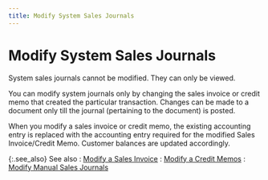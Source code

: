 ```yaml
---
title: Modify System Sales Journals
---
```


# Modify System Sales Journals


System sales journals cannot be modified. They can only be viewed.


You can modify system journals only by changing the sales invoice or credit memo that created the particular transaction. Changes can be made to a document only till the journal (pertaining to the document) is posted.


When you modify a sales invoice or credit memo, the existing accounting entry is replaced with the accounting entry required for the modified Sales Invoice/Credit Memo. Customer balances are updated accordingly.


{:.see_also}
See also
: [Modify a Sales Invoice]({{site.sp_chm}}/sales-docs/sis/sales-invoice-processes/modify-discontinue-sales-invoices/modifying_sales_invoices.html)
: [Modify a Credit Memos]({{site.sp_chm}}/sales-ret-docs/cms/cm-proc/modify-discontinue-credit-memos/modifying_credit_memos.html)
: [Modify Manual Sales Journals]({{site.acc_baseurl}}/sales/sales-jrnl-proc/manual-sales-jrnl-proc/modifying/modifying_manual_sales_journals.html)

